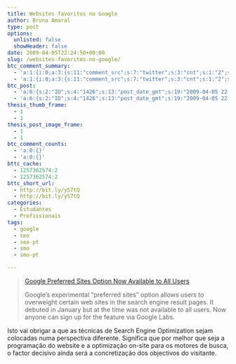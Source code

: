 ```yaml
---
title: Websites favoritos no Google
author: Bruno Amaral
type: post
options:
  unlisted: false
  showHeader: false
date: 2009-04-05T22:24:50+00:00
slug: /websites-favoritos-no-google/
btc_comment_summary:
  - 'a:1:{i:0;a:3:{s:11:"comment_src";s:7:"twitter";s:3:"cnt";s:1:"2";s:7:"enabled";s:1:"1";}}'
  - 'a:1:{i:0;a:3:{s:11:"comment_src";s:7:"twitter";s:3:"cnt";s:1:"2";s:7:"enabled";s:1:"1";}}'
btc_post:
  - 'a:6:{s:2:"ID";s:4:"1426";s:13:"post_date_gmt";s:19:"2009-04-05 22:24:50";s:23:"initial_import_date_gmt";s:19:"2009-04-10 09:40:02";s:20:"last_import_date_gmt";s:19:"2009-05-05 22:14:08";s:4:"hits";s:1:"2";s:6:"misses";s:3:"636";}'
  - 'a:6:{s:2:"ID";s:4:"1426";s:13:"post_date_gmt";s:19:"2009-04-05 22:24:50";s:23:"initial_import_date_gmt";s:19:"2009-04-10 09:40:02";s:20:"last_import_date_gmt";s:19:"2009-05-05 22:14:08";s:4:"hits";s:1:"2";s:6:"misses";s:3:"636";}'
thesis_thumb_frame:
  - 1
  - 1
thesis_post_image_frame:
  - 1
  - 1
btc_comment_counts:
  - 'a:0:{}'
  - 'a:0:{}'
bttc_cache:
  - 1257362574:2
  - 1257362574:2
bttc_short_url:
  - http://bit.ly/yS7tQ
  - http://bit.ly/yS7tQ
categories:
  - Estudantes
  - Profissionais
tags:
  - google
  - seo
  - seo-pt
  - smo
  - smo-pt

---
```

> [Google Preferred Sites Option Now Available to All Users][1]
> 
> Google&#8217;s experimental &#8220;preferred sites&#8221; option allows users to overweight certain web sites in the search engine result pages. It debuted in January but at the time was not available to all users. Now anyone can sign up for the feature via Google Labs.

Isto vai obrigar a que as técnicas de Search Engine Optimization sejam colocadas numa perspectiva diferente. Significa que por melhor que seja a programação do website e a optimização on-site para os motores de busca, o factor decisivo ainda será a concretização dos objectivos do visitante.

 [1]: http://www.micropersuasion.com/2009/04/google-preferred-sites-option-now-available-to-all-users.html